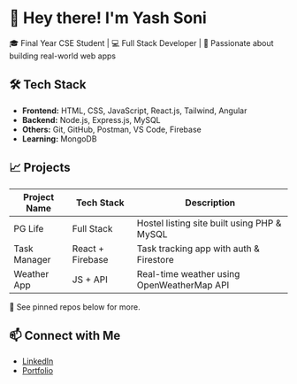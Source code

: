 # 👋 Hey there! I'm Yash Soni

🎓 Final Year CSE Student | 💻 Full Stack Developer | 🚀 Passionate about building real-world web apps

## 🛠️ Tech Stack
- **Frontend:** HTML, CSS, JavaScript, React.js, Tailwind, Angular
- **Backend:** Node.js, Express.js, MySQL
- **Others:** Git, GitHub, Postman, VS Code, Firebase
- **Learning:** MongoDB

## 📈 Projects
| Project Name | Tech Stack | Description |
|--------------|------------|-------------|
| PG Life | Full Stack | Hostel listing site built using PHP & MySQL |
| Task Manager | React + Firebase | Task tracking app with auth & Firestore |
| Weather App | JS + API | Real-time weather using OpenWeatherMap API |

📌 See pinned repos below for more.

## 📫 Connect with Me
- [LinkedIn](https://linkedin.com/in/yash-soni-871240289/)
- [Portfolio](https://yashswarn.github.io/portfolio/)
